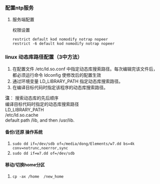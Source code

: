 ### 配置ntp服务

1. 服务端配置

   权限设置

   ```
   restrict default kod nomodify notrap nopeer
   restrict -6 default kod nomodify notrap nopeer
   ```
   
### linux 动态库路径配置（3中方法）
1. 在配置文件 /etc/ld.so.conf 中指定动态库搜索路径。每次编辑完该文件后，都必须运行命令 ldconfig 使修改后的配置生效
2. 通过环境变量 LD_LIBRARY_PATH 指定动态库搜索路径。
3. 在编译目标代码时指定该程序的动态库搜索路径。

**注**：
搜索动态库的先后顺序  
编译目标代码时指定的动态库搜索路径  
LD_LIBRARY_PATH  
/etc/ld.so.cache  
default path /lib, and then /usr/lib.
   
#### 备份/还原 操作系统

1. `sudo dd if=/dev/sdb of=/media/dong/Elements/w7.dd bs=4k conv=notrunc,noerror,sync`
2. `sudo dd if=w7.dd of=/dev/sdb`

#### 移动/切换home分区
1. 	`cp -ax /home  /new_home`





